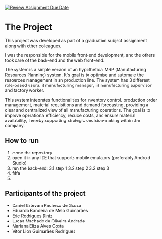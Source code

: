 [![Review Assignment Due Date](https://classroom.github.com/assets/deadline-readme-button-22041afd0340ce965d47ae6ef1cefeee28c7c493a6346c4f15d667ab976d596c.svg)](https://classroom.github.com/a/F_-jgkTW)
# The Project
This project was developed as part of a graduation subject assignment, along with other colleagues. 

I was the responsible for the mobile front-end development, and the others took care of the back-end and the web front-end.

The system is a simple version of an hypothetical MRP (Manufacturing Resources Planning) system. It's goal is to optimise and automate the resources management in an production line. The system has 3 different role-based users: i) manufacturing manager; ii) manufacturing supervisor and factory worker.

This system integrates functionalities for inventory control, production order management, material requisitions and demand forecasting, providing a clear and centralized view of all manufacturing operations. The goal is to improve operational efficiency, reduce costs, and ensure material availability, thereby supporting strategic decision-making within the company.

## How to run
1. clone the repository
2. open it in any IDE that supports mobile emulators (preferably Android Studio)
3. run the back-end:
  3.1 step 1
  3.2 step 2
  3.2 step 3
4. fdfa
5. 

## Participants of the project

* Daniel Estevam Pacheco de Souza
* Eduardo Bandeira de Melo Guimarães
* Eric Rodrigues Diniz
* Lucas Machado de Oliveira Andrade
* Mariana Eliza Alves Costa
* Vítor Lion Guimarães Rodrigues
